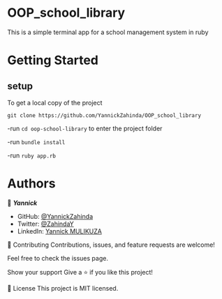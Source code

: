 # OOP_school_library

This is a simple terminal app for a school management system in ruby

# Getting Started

## setup
To get a local copy of the project 
```
git clone https://github.com/YannickZahinda/OOP_school_library
```

-run `cd oop-school-library` to enter the project folder

-run `bundle install`

-run `ruby app.rb`

# Authors

👤 ***Yannick***

- GitHub: [@YannickZahinda](https://github.com/YannickZahinda)
- Twitter: [@ZahindaY](https://twitter.com/ZahindaY)
- LinkedIn: [Yannick MULIKUZA](https://linkedin.com/in/linkedinhandle)

🤝 Contributing
Contributions, issues, and feature requests are welcome!

Feel free to check the issues page.

Show your support
Give a ⭐️ if you like this project!

📝 License
This project is MIT licensed.
